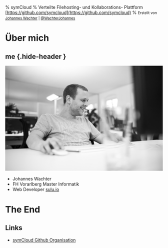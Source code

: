 % symCloud
% Verteilte Filehosting- und Kollaborations- Plattform [https://github.com/symcloud](https://github.com/symcloud)
% <small>Erstellt von [Johannes Wachter](https://github.com/wachterjohannes) | [\@WachterJohannes](https://twitter.com/WachterJohannes)</small>

# Über mich

## me {.hide-header }

![Keeps a smile on his face even in the most desperate phases of a sprint.](img/me.jpg)

* Johannes Wachter
* FH Vorarlberg Master Informatik
* Web Developer [sulu.io](http://www.sulu.io/)

# The End

## Links

* [symCloud Github Organisation](https://github.com/symcloud)
